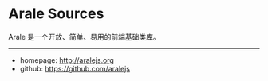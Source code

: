 # Arale Sources

Arale 是一个开放、简单、易用的前端基础类库。

------

- homepage: <http://aralejs.org>
- github: <https://github.com/aralejs>
